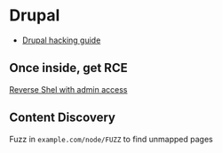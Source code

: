 # Drupal

* [Drupal hacking guide](https://book.hacktricks.xyz/pentesting/pentesting-web/drupal)

## Once inside, get RCE

[Reverse Shel with admin access](https://www.hackingarticles.in/drupal-reverseshell/)

## Content Discovery

Fuzz in `example.com/node/FUZZ` to find unmapped pages
